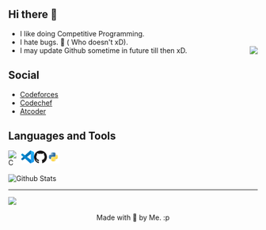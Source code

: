 ## Hi there 👋

- I like doing Competitive Programming.
- I hate bugs. 🐛  ( Who doesn't xD).
- I may update Github sometime in future till then xD.
<img src = "https://raw.githubusercontent.com/explise/explise/main/love-haikyuu-pet.gif"  align = "right"> </img>

## Social
- [Codeforces](https://codeforces.com/profile/\_Anurag)
- [Codechef](https://codechef.com/users/anurag-bhatt)
- [Atcoder](https://atcoder.jp/users/anuragbhatt)


## Languages and Tools

<img align="left" alt="C" width="26px" src="https://img.icons8.com/color/48/000000/c-programming.png" />

<img align="left" alt="Visual Studio Code" width="26px" src="https://raw.githubusercontent.com/github/explore/80688e429a7d4ef2fca1e82350fe8e3517d3494d/topics/visual-studio-code/visual-studio-code.png" />

<img align="left" alt="GitHub" width="26px" src="https://raw.githubusercontent.com/github/explore/78df643247d429f6cc873026c0622819ad797942/topics/github/github.png" />

<img align="left" alt="Python" width="26px" src="https://raw.githubusercontent.com/github/explore/80688e429a7d4ef2fca1e82350fe8e3517d3494d/topics/python/python.png">

</br>
</br>




![Github Stats](https://github-readme-stats.vercel.app/api?username=explise&theme=radical&show_icons=true&count_private=true&include_all_commits=true)
<hr>
<img  src="http://github-readme-streak-stats.herokuapp.com/?user=explise&theme=dark" />

 <p align = "center" > Made with 🤍 by Me. :p </p>
